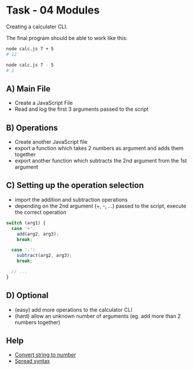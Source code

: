 # Task - 04 Modules

Creating a calculater CLI.

The final program should be able to work like this:

```sh
node calc.js 7 + 5
# 12

node calc.js 7 - 5
# 2
```

## A) Main File

- Create a JavaScript File
- Read and log the first 3 arguments passed to the script

## B) Operations

- Create another JavaScript file
- export a function which takes 2 numbers as argument and adds them together
- export another function which subtracts the 2nd argument from the 1st argument

## C) Setting up the operation selection

- import the addition and subtraction operations
- depending on the 2nd argument (+, -, ...) passed to the script, execute the correct operation

```js
switch (arg1) {
  case '+':
    add(arg2, arg3);
    break;

  case '-':
    subtract(arg2, arg3);
    break;

  // ...
}
```

## D) Optional

- (easy) add more operations to the calculator CLI
- (hard) allow an unknown number of arguments (eg. add more than 2 numbers together)

## Help

- [Convert string to number](https://stackoverflow.com/a/1133814/8995651)
- [Spread syntax](https://developer.mozilla.org/en-US/docs/Web/JavaScript/Reference/Operators/Spread_syntax)
